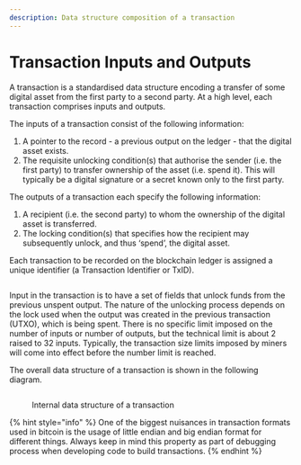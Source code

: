 ```yaml
---
description: Data structure composition of a transaction
---
```


# Transaction Inputs and Outputs

A transaction is a standardised data structure encoding a transfer of some digital asset from the first party to a second party. At a high level, each transaction comprises inputs and outputs.

The inputs of a transaction consist of the following information:

1. A pointer to the record - a previous output on the ledger - that the digital asset exists.
2. The requisite unlocking condition(s) that authorise the sender (i.e. the first party) to transfer ownership of the asset (i.e. spend it). This will typically be a digital signature or a secret known only to the first party.

The outputs of a transaction each specify the following information:

1. A recipient (i.e. the second party) to whom the ownership of the digital asset is transferred.
2. The locking condition(s) that specifies how the recipient may subsequently unlock, and thus ‘spend’, the digital asset.

Each transaction to be recorded on the blockchain ledger is assigned a unique identifier (a Transaction Identifier or TxID).

<figure><img src="../.gitbook/assets/TransactionLifecycle_Slide01.png" alt=""><figcaption></figcaption></figure>

Input in the transaction is to have a set of fields that unlock funds from the previous unspent output. The nature of the unlocking process depends on the lock used when the output was created in the previous transaction (UTXO), which is being spent. There is no specific limit imposed on the number of inputs or number of outputs, but the technical limit is about 2 raised to 32 inputs. Typically, the transaction size limits imposed by miners will come into effect before the number limit is reached.

The overall data structure of a transaction is shown in the following diagram.

<figure><img src="../.gitbook/assets/TransactionLifecycle_Slide02.png" alt=""><figcaption><p>Internal data structure of a transaction</p></figcaption></figure>

{% hint style="info" %}
One of the biggest nuisances in transaction formats used in bitcoin is the usage of little endian and big endian format for different things. Always keep in mind this property as part of debugging process when developing code to build transactions.&#x20;
{% endhint %}
